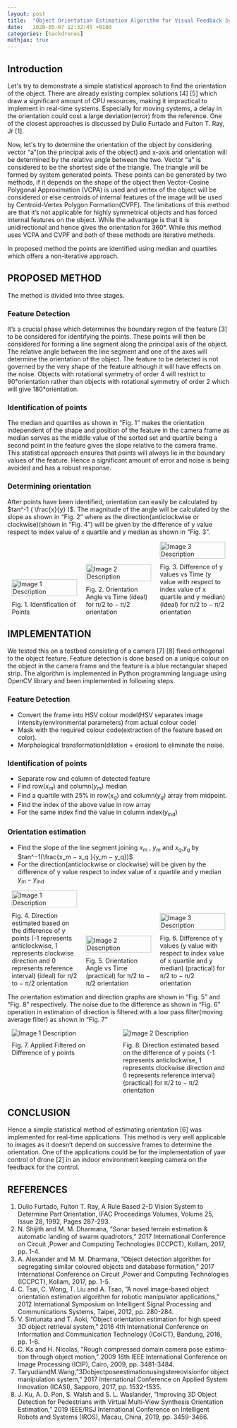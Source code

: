 ```yaml
---
layout: post
title:  "Object Orientation Estimation Algorithm for Visual Feedback Systems"
date:   2020-05-07 12:32:45 +0100
categories: [hackdrones]
mathjax: true
---
```


## Introduction

Let's try to demonstrate a simple statistical approach to find the orientation of the object. There are already existing complex solutions [4] [5] which draw a significant amount of CPU resources, making it impractical to implement in real-time systems. Especially for moving systems, a delay in the orientation could cost a large deviation(error) from the reference. One of the closest approaches is discussed by Dulio Furtado and Fulton T. Ray, Jr [1].

Now, let's try to determine the orientation of the object by considering vector “a”(on the principal axis of the object) and x-axis and orientation will be determined by the relative angle between the two. Vector "a" is considered to be the shortest side of the triangle. The triangle will be formed by system generated points. These points can be generated by two methods, if it depends on the shape of the object then Vector-Cosine Polygonal Approximation (VCPA) is used and vertex of the object will be considered or else centroids of internal features of the image will be used by Centroid-Vertex Polygon Formation(CVPF). The limitations of this method are that it’s not applicable for highly symmetrical objects and has forced internal features on the object. While the advantage is that it is unidirectional and hence gives the orientation for 360°. While this method uses VCPA and CVPF and both of these methods are iterative methods.

In proposed method the points are identified using median and quartiles which offers a non-iterative approach.

## PROPOSED METHOD

The method is divided into three stages.

### Feature Detection
It’s a crucial phase which determines the boundary region of the feature [3] to be considered for identifying the points. These points will then be considered for forming a line segment along the principal axis of the object. The relative angle between the line segment and one of the axes will determine the orientation of the object. The feature to be detected is not governed by the very shape of the feature although it will have effects on the noise. Objects with rotational symmetry of order 4 will restrict to 90°orientation rather than objects with rotational symmetry of order 2 which will give 180°orientation.

### Identification of points
The median and quartiles as shown in “Fig. 1” makes the orientation independent of the shape and position of the feature in the camera frame as median serves as the middle value of the sorted set and quartile being a second point in the feature gives the slope relative to the camera frame. This statistical approach ensures that points will always lie in the boundary values of the feature. Hence a significant amount of error and noise is being avoided and has a robust response.

### Determining orientation
After points have been identified, orientation can easily be calculated by
$tan^-1 ( \frac{x}{y} )$. The magnitude of the angle will be calculated by the slope as shown in “Fig. 2” where as the direction(anticlockwise or clockwise)(shown in “Fig. 4”) will be given by the difference of y value respect to index value of x quartile and y median as shown in “Fig. 3”.

<div style="display: flex; justify-content: space-around; align-items: flex-end;">
  <figure style="flex: 1; margin: 0 10px;">
    <img src="/assets/images/object_est_fig1.png" alt="Image 1 Description" style="width: 100%;">
    <figcaption style="margin-top: 10px; word-wrap: break-word;">Fig. 1. Identification of Points</figcaption>
  </figure>
  <figure style="flex: 1; margin: 0 10px;">
    <img src="/assets/images/object_est_fig2.png" alt="Image 2 Description" style="width: 100%;">
    <figcaption style="margin-top: 10px; word-wrap: break-word;">Fig. 2. Orientation Angle vs Time (ideal) for π/2 to − π/2 orientation</figcaption>
  </figure>
  <figure style="flex: 1; margin: 0 10px;">
    <img src="/assets/images/object_est_fig3.png" alt="Image 3 Description" style="width: 100%;">
    <figcaption style="margin-top: 10px; word-wrap: break-word;">Fig. 3. Difference of y values vs Time (y value with respect to index value of x quartile and y median) (ideal) for π/2 to − π/2 orientation</figcaption>
  </figure>
</div>

## IMPLEMENTATION

We tested this on a testbed consisting of a camera [7] [8] fixed orthogonal to the object feature. Feature detection is done based on a unique colour on the object in the camera frame and the feature is a blue rectangular shaped strip. The algorithm is implemented in Python programming language using OpenCV library and been implemented in following steps.

### Feature Detection
- Convert the frame into HSV colour model(HSV separates image intensity(environmental parameters) from actual colour code)
- Mask with the required colour code(extraction of the feature based on color).
- Morphological transformation(dilation + erosion) to eliminate the noise.

### Identification of points
- Separate row and column of detected feature
- Find row($x_m$) and column($y_m$) median
- Find a quartile with 25% in row($x_q$) and column($y_q$) array
from midpoint.
- Find the index of the above value in row array
- For the same index find the value in column index($y_{\text{ind}}$)

### Orientation estimation
- Find the slope of the line segment joining $x_m$ , $y_m$ and $x_q$,$y_q$ by $tan^−1(\frac{x_m − x_q }{y_m − y_q})$
- For the direction(anticlockwise or clockwise) will be
given by the difference of y value respect to index value of x quartile and y median $y_m − y_{\text{ind}}$


<div style="display: flex; justify-content: space-around; align-items: flex-end;">
	<figure style="flex: 1; margin: 0 10px;">
		<img src="/assets/images/object_est_fig4.png" alt="Image 1 Description" style="width: 100%;">
		<figcaption style="margin-top: 10px; word-wrap: break-word;">Fig. 4. Direction estimated based on the difference of y points (-1 represents anticlockwise, 1 represents clockwise direction and 0 represents reference interval) (ideal) for π/2 to − π/2 orientation</figcaption>
	</figure>
	<figure style="flex: 1; margin: 0 10px;">
		<img src="/assets/images/object_est_fig5.png" alt="Image 2 Description" style="width: 100%;">
		<figcaption style="margin-top: 10px; word-wrap: break-word;">Fig. 5. Orientation Angle vs Time (practical) for π/2 to − π/2 orientation</figcaption>
	</figure>
	<figure style="flex: 1; margin: 0 10px;">
		<img src="/assets/images/object_est_fig6.png" alt="Image 3 Description" style="width: 100%;">
		<figcaption style="margin-top: 10px; word-wrap: break-word;">Fig. 6. Difference of y values (y value with respect to index value of x quartile and y median) (practical) for π/2 to − π/2 orientation</figcaption>
	</figure>
</div>


The orientation estimation and direction graphs are shown in “Fig. 5” and “Fig. 8” respectively. The noise due to the difference as shown in “Fig. 6” operation in estimation of direction is filtered with a low pass filter(moving average filter) as shown in “Fig. 7”

<div style="display: flex; justify-content: space-between;">
  <figure style="flex: 1; margin: 0 10px;">
    <img src="/assets/images/object_est_fig6.png" alt="Image 1 Description" style="max-width: 100%; height: auto;">
    <figcaption style="margin-top: 10px;">Fig. 7. Applied Filtered on Difference of y points</figcaption>
  </figure>
  <figure style="flex: 1; margin: 0 10px;">
    <img src="/assets/images/object_est_fig7.png" alt="Image 2 Description" style="max-width: 100%; height: auto;">
    <figcaption style="margin-top: 10px;">Fig. 8. Direction estimated based on the difference of y points (-1 represents anticlockwise, 1 represents clockwise direction and 0 represents reference interval) (practical) for π/2 to − π/2 orientation</figcaption>
  </figure>
</div>

## CONCLUSION
Hence a simple statistical method of estimating orientation [6] was implemented for real-time applications. This method is very well applicable to images as it doesn’t depend on successive frames to determine the orientation. One of the applications could be for the implementation of yaw control of drone [2] in an indoor environment keeping camera on the feedback for the control.

## REFERENCES
1. Dulio Furtado, Fulton T. Ray, A Rule Based 2-D Vision System to Determine Part Orientation, IFAC Proceedings Volumes, Volume 25, Issue 28, 1992, Pages 287-293.
2. N. Shijith and M. M. Dharmana, ”Sonar based terrain estimation & automatic landing of swarm quadrotors,” 2017 International Conference on Circuit ,Power and Computing Technologies (ICCPCT), Kollam, 2017, pp. 1-4.
3. A. Alexander and M. M. Dharmana, ”Object detection algorithm for segregating similar coloured objects and database formation,” 2017 International Conference on Circuit ,Power and Computing Technologies (ICCPCT), Kollam, 2017, pp. 1-5.
4. C. Tsai, C. Wong, T. Liu and A. Tsao, ”A novel image-based object orientation estimation algorithm for robotic manipulator applications,” 2012 International Symposium on Intelligent Signal Processing and Communications Systems, Taipei, 2012, pp. 280-284.
5. V. Sintunata and T. Aoki, ”Object orientation estimation for high speed 3D object retrieval system,” 2016 4th International Conference on Information and Communication Technology (ICoICT), Bandung, 2016, pp. 1-6.
6. C. Ks and H. Nicolas, ”Rough compressed domain camera pose estima- tion through object motion,” 2009 16th IEEE International Conference on Image Processing (ICIP), Cairo, 2009, pp. 3481-3484.
7. TaryudiandM.Wang,”3Dobjectposeestimationusingstereovisionfor object manipulation system,” 2017 International Conference on Applied System Innovation (ICASI), Sapporo, 2017, pp. 1532-1535.
8. J. Ku, A. D. Pon, S. Walsh and S. L. Waslander, ”Improving 3D Object Detection for Pedestrians with Virtual Multi-View Synthesis Orientation Estimation,” 2019 IEEE/RSJ International Conference on Intelligent Robots and Systems (IROS), Macau, China, 2019, pp. 3459-3466.
